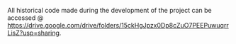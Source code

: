 All historical code made during the development of the project can be accessed @ https://drive.google.com/drive/folders/15ckHgJpzx0Dp8cZuO7PEEPuwuqrrLisZ?usp=sharing.
